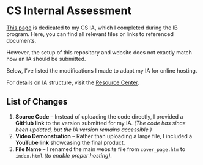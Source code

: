 # CS Internal Assessment  

[This page](https://undemalum.github.io/internal-assessment/) is dedicated to my CS IA, which I completed during the IB program. Here, you can find all relevant files or links to referenced documents.  

However, the setup of this repository and website does not exactly match how an IA should be submitted.  

Below, I’ve listed the modifications I made to adapt my IA for online hosting.  

For details on IA structure, visit the [Resource Center](https://bprzybylski.github.io/IB-CS-GeS/).  

## List of Changes  
1. **Source Code** – Instead of uploading the code directly, I provided a **GitHub link** to the version submitted for my IA. *(The code has since been updated, but the IA version remains accessible.)*  
2. **Video Demonstration** – Rather than uploading a large file, I included a **YouTube link** showcasing the final product.  
3. **File Name** – I renamed the main website file from `cover_page.htm` to `index.html` _(to enable proper hosting)._  
